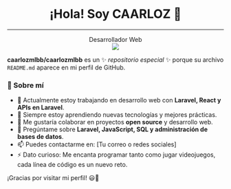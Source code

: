 <div align="center">
  <h1>¡Hola! Soy CAARLOZ 👋</h1>
  <hr>
  Desarrollador Web
  <br>
  <img src="https://midu.dev/images/wallpapers/una-taza-de-javascript.png">
</div>

**caarlozmlbb/caarlozmlbb** es un ✨ _repositorio especial_ ✨ porque su archivo `README.md` aparece en mi perfil de GitHub.

### 🚀 Sobre mí  
- 🔭 Actualmente estoy trabajando en desarrollo web con **Laravel, React y APIs en Laravel**.  
- 🌱 Siempre estoy aprendiendo nuevas tecnologías y mejores prácticas.  
- 👯 Me gustaría colaborar en proyectos **open source** y desarrollo web.  
- 💬 Pregúntame sobre **Laravel, JavaScript, SQL y administración de bases de datos**.  
- 📫 Puedes contactarme en: [Tu correo o redes sociales]  
- ⚡ Dato curioso: Me encanta programar tanto como jugar videojuegos, cada línea de código es un nuevo reto.  

¡Gracias por visitar mi perfil! 😃🚀  
